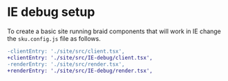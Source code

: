 # IE debug setup

To create a basic site running braid components that will work in IE change the `sku.config.js` file as follows.

```diff
-clientEntry: './site/src/client.tsx',
+clientEntry: './site/src/IE-debug/client.tsx',
-renderEntry: './site/src/render.tsx',
+renderEntry: './site/src/IE-debug/render.tsx',
```
